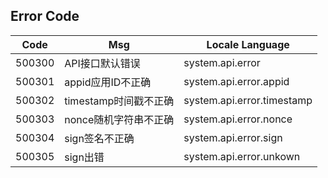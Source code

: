 ## Error Code
|Code  |Msg|Locale Language|
|--------|--------|------------|
|500300|API接口默认错误|system.api.error|
|500301|appid应用ID不正确|system.api.error.appid|
|500302|timestamp时间戳不正确|system.api.error.timestamp|
|500303|nonce随机字符串不正确|system.api.error.nonce|
|500304|sign签名不正确|system.api.error.sign|
|500305|sign出错|system.api.error.unkown|

